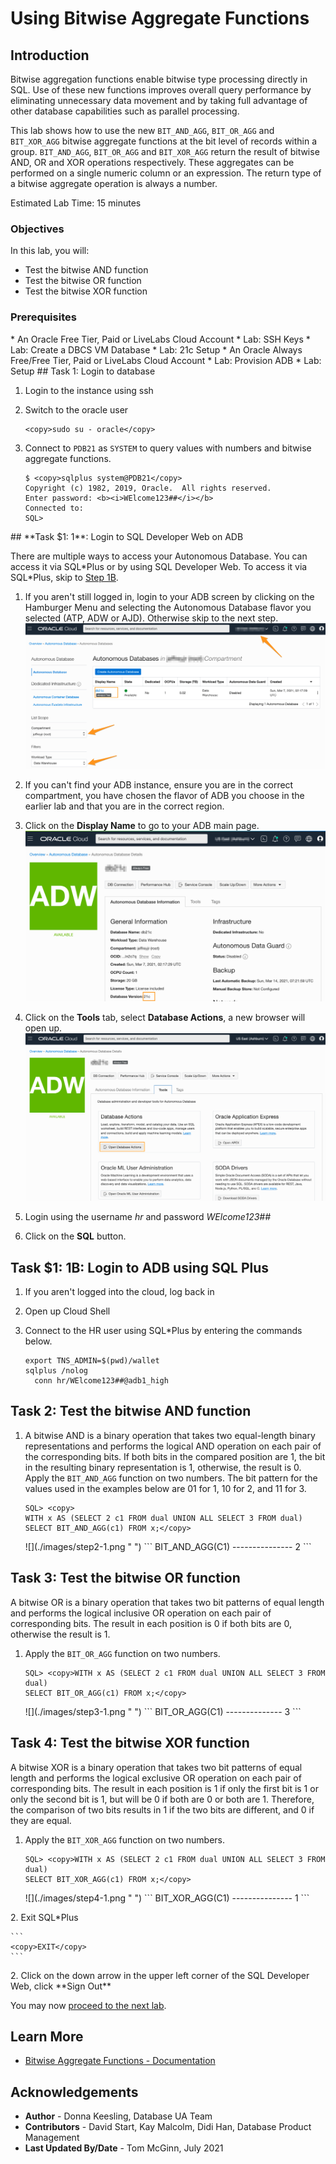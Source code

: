 # Using Bitwise Aggregate Functions

## Introduction
Bitwise aggregation functions enable bitwise type processing directly in SQL. Use of these new functions improves overall query performance by eliminating unnecessary data movement and by taking full advantage of other database capabilities such as parallel processing.

This lab shows how to use the new `BIT_AND_AGG`, `BIT_OR_AGG` and `BIT_XOR_AGG` bitwise aggregate functions at the bit level of records within a group. `BIT_AND_AGG`, `BIT_OR_AGG` and `BIT_XOR_AGG` return the result of bitwise AND, OR and XOR operations respectively. These aggregates can be performed on a single numeric column or an expression. The return type of a bitwise aggregate operation is always a number.

Estimated Lab Time: 15 minutes

### Objectives
In this lab, you will:
* Test the bitwise AND function
* Test the bitwise OR function
* Test the bitwise XOR function

### Prerequisites
<if type="dbcs">
* An Oracle Free Tier, Paid or LiveLabs Cloud Account
* Lab: SSH Keys
* Lab: Create a DBCS VM Database
* Lab: 21c Setup
</if>
<if type="atp">
* An Oracle Always Free/Free Tier, Paid or LiveLabs Cloud Account
* Lab: Provision ADB
* Lab: Setup
</if>

<if type="dbcs">
## Task 1: Login to database

1. Login to the instance using ssh

2. Switch to the oracle user
    ```
    <copy>sudo su - oracle</copy>
    ```

3. Connect to `PDB21` as `SYSTEM` to query values with numbers and bitwise aggregate functions.

    ```
    $ <copy>sqlplus system@PDB21</copy>
    Copyright (c) 1982, 2019, Oracle.  All rights reserved.
    Enter password: <b><i>WElcome123##</i></b>
    Connected to:
    SQL>
    ```
</if>

<if type="atp">
## **Task $1:  1**: Login to SQL Developer Web on ADB

There are multiple ways to access your Autonomous Database.  You can access it via SQL\*Plus or by using SQL Developer Web.  To access it via SQL\*Plus, skip to [Step 1B](#STEP1B:LogintoADBusingSQLPlus).

1.  If you aren't still logged in, login to your ADB screen by clicking on the Hamburger Menu and selecting the Autonomous Database flavor you selected (ATP, ADW or AJD). Otherwise skip to the next step.
      ![](../set-operators/images/21c-home-adb.png " ")

2.  If you can't find your ADB instance, ensure you are in the correct compartment, you have chosen the flavor of ADB you choose in the earlier lab and that you are in the correct region.
3.  Click on the **Display Name** to go to your ADB main page.
      ![](../set-operators/images/21c-adb.png " ")

4.  Click on the **Tools** tab, select **Database Actions**, a new browser will open up.
      ![](../set-operators/images/tools.png " ")

5.  Login using the username *hr* and password *WElcome123##*
6.  Click on the **SQL** button.

## **Task $1:  1B**: Login to ADB using SQL Plus
1. If you aren't logged into the cloud, log back in
2. Open up Cloud Shell
3. Connect to the HR user using SQL\*Plus by entering the commands below.

    ```
    export TNS_ADMIN=$(pwd)/wallet
    sqlplus /nolog
	  conn hr/WElcome123##@adb1_high
	  ```
</if>

## Task 2: Test the bitwise AND function

1.  A bitwise AND is a binary operation that takes two equal-length binary representations and performs the logical AND operation on each pair of the corresponding bits. If both bits in the compared position are 1, the bit in the resulting binary representation is 1, otherwise, the result is 0. Apply the `BIT_AND_AGG` function on two numbers. The bit pattern for the values used in the examples below are 01 for 1, 10 for 2, and 11 for 3.

    ```
    SQL> <copy>
    WITH x AS (SELECT 2 c1 FROM dual UNION ALL SELECT 3 FROM dual)
    SELECT BIT_AND_AGG(c1) FROM x;</copy>
    ```

    <if type="atp">
    ![](./images/step2-1.png " ")
    </if>

    <if type="dbcs">
    ```
    BIT_AND_AGG(C1)
    ---------------
                  2
    ```
    </if>

## Task 3: Test the bitwise OR function

A bitwise OR is a binary operation that takes two bit patterns of equal length and performs the logical inclusive OR operation on each pair of corresponding bits. The result in each position is 0 if both bits are 0, otherwise the result is 1.

1. Apply the `BIT_OR_AGG` function on two numbers.

    ```
    SQL> <copy>WITH x AS (SELECT 2 c1 FROM dual UNION ALL SELECT 3 FROM dual)
    SELECT BIT_OR_AGG(c1) FROM x;</copy>
    ```
    <if type="atp">
    ![](./images/step3-1.png " ")
    </if>
    <if type="dbcs">
    ```
    BIT_OR_AGG(C1)
    --------------
                3
    ```
    </if>

## Task 4: Test the bitwise XOR function

A bitwise XOR is a binary operation that takes two bit patterns of equal length and performs the logical exclusive OR operation on each pair of corresponding bits. The result in each position is 1 if only the first bit is 1 or only the second bit is 1, but will be 0 if both are 0 or both are 1. Therefore, the comparison of two bits results in 1 if the two bits are different, and 0 if they are equal.

1. Apply the `BIT_XOR_AGG` function on two numbers.

    ```
    SQL> <copy>WITH x AS (SELECT 2 c1 FROM dual UNION ALL SELECT 3 FROM dual)
    SELECT BIT_XOR_AGG(c1) FROM x;</copy>
    ```
    <if type="atp">
    ![](./images/step4-1.png " ")
    </if>

    <if type="dbcs">
    ```
    BIT_XOR_AGG(C1)
    ---------------
                  1
    ```
    </if>


<if type="dbcs">
2.  Exit SQL*Plus

    ```
    <copy>EXIT</copy>
    ```
</if>

<if type="atp">
2.  Click on the down arrow in the upper left corner of the SQL Developer Web, click **Sign Out**
</if>

You may now [proceed to the next lab](#next).


## Learn More
- [Bitwise Aggregate Functions - Documentation](https://docs.oracle.com/en/database/oracle/oracle-database/21/nfcon/bitwise-aggregate-functions-274057636.html)



## Acknowledgements
* **Author** - Donna Keesling, Database UA Team
* **Contributors** -  David Start, Kay Malcolm, Didi Han, Database Product Management
* **Last Updated By/Date** - Tom McGinn, July 2021
